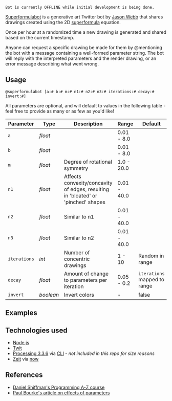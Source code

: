     Bot is currently OFFLINE while initial development is being done.

[Superformulabot](https://twitter.com/superformulabot) is a generative art Twitter bot by [Jason Webb](http://jasonwebb.io) that shares drawings created using the 2D [superformula](https://en.wikipedia.org/wiki/Superformula) equation.

Once per hour at a randomized time a new drawing is generated and shared based on the current timestamp. 

Anyone can request a specific drawing be made for them by @mentioning the bot with a message containing a well-formed parameter string. The bot will reply with the interpreted parameters and the render drawing, or an error message describing what went wrong.

## Usage 

    @superformulabot [a:# b:# m:# n1:# n2:# n3:# iterations:# decay:# invert:#]

All parameters are optional, and will default to values in the following table - feel free to provide as many or as few as you'd like!

| Parameter | Type      | Description | Range | Default |
|---        |---        |---          |---    |---      |
| `a`       | _float_   |             | 0.01 - 8.0 |
| `b`       | _float_   |             | 0.01 - 8.0 |
| `m`       | _float_   | Degree of rotational symmetry | 1.0 - 20.0 |
| `n1`      | _float_   | Affects convexity/concavity of edges, resulting in 'bloated' or 'pinched' shapes            | 0.01 - 40.0 |
| `n2`      | _float_   | Similar to n1 | 0.01 - 40.0 |
| `n3`      | _float_   | Similar to n2 | 0.01 - 40.0 |
| `iterations` | _int_  | Number of concentric drawings | 1 - 10 | Random in range |
| `decay`   | _float_   | Amount of change to parameters per iteration | 0.05 - 0.2 | `iterations` mapped to range |
| `invert`  | _boolean_ | Invert colors | - | false |

## Examples

## Technologies used
* [Node.js](https://nodejs.org)
* [Twit](https://github.com/ttezel/twit)
* [Processing 3.3.6](https://processing.org/) via [CLI](https://github.com/processing/processing/wiki/Command-Line) - _not included in this repo for size reasons_
* [Zeit](https://zeit.co) via [now](https://www.npmjs.com/package/now)

## References
* [Daniel Shiffman's Programming A-Z course](http://shiffman.net/a2z/twitter-bots/)
* [Paul Bourke's article on effects of parameters](http://paulbourke.net/geometry/supershape/)